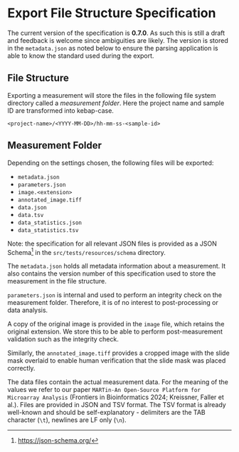 # Export File Structure Specification

The current version of the specification is **0.7.0**.
As such this is still a draft and feedback is welcome since ambiguities are likely.
The version is stored in the `metadata.json` as noted below to ensure the parsing application is able to know the standard used during the export.

## File Structure

Exporting a measurement will store the files in the following file system directory called a _measurement folder_.
Here the project name and sample ID are transformed into kebap-case.

```text
<project-name>/<YYYY-MM-DD>/hh-mm-ss-<sample-id>
```

## Measurement Folder

Depending on the settings chosen, the following files will be exported:

- `metadata.json`
- `parameters.json`
- `image.<extension>`
- `annotated_image.tiff`
- `data.json`
- `data.tsv`
- `data_statistics.json`
- `data_statistics.tsv`

Note: the specification for all relevant JSON files is provided as a JSON Schema[^1] in the `src/tests/resources/schema` directory.

The `metadata.json` holds all metadata information about a measurement.
It also contains the version number of this specification used to store the measurement in the file structure.

`parameters.json` is internal and used to perform an integrity check on the measurement folder.
Therefore, it is of no interest to post-processing or data analysis.

A copy of the original image is provided in the `image` file, which retains the original extension.
We store this to be able to perform post-measurement validation such as the integrity check.

Similarly, the `annotated_image.tiff` provides a cropped image with the slide mask overlaid to enable human verification that the slide mask was placed correctly.

The data files contain the actual measurement data.
For the meaning of the values we refer to our paper `MARTin-An Open-Source Platform for Microarray Analysis` (Frontiers in Bioinformatics 2024; Kreissner, Faller et al.).
Files are provided in JSON and TSV format.
The TSV format is already well-known and should be self-explanatory - delimiters are the TAB character (`\t`), newlines are LF only (`\n`).

[^1]: <https://json-schema.org/>

